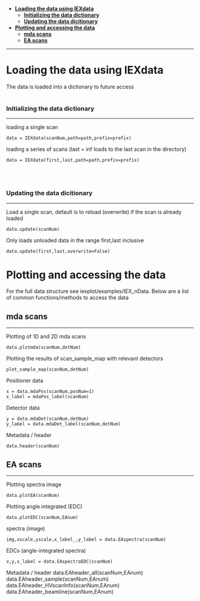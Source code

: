 
- [**Loading the data using IEXdata**](#loading-the-data-using-iexdata)
    - [**Initializing the data dictionary**](#initializing-the-data-dictionary)
    - [**Updating the data dicitionary**](#updating-the-data-dicitionary)
- [**Plotting and accessing the data**](#plotting-and-accessing-the-data)
  - [**mda scans**](#mda-scans)
  - [**EA scans**](#ea-scans)

---

# **Loading the data using IEXdata**
The data is loaded into a dictionary to future access
<br>
<br>


### **Initializing the data dictionary**
---

loading a single scan

    data = IEXdata(scanNum,path=path,prefix=prefix)
  
loading a series of scans (last = inf loads to the last scan in the directory)

    data = IEXdata(first,last,path=path,prefix=prefix)
<br>
<br>

### **Updating the data dicitionary**
---
Load a single scan, default is to reload (overwrite) if the scan is already loaded

    data.update(scanNum)   

Only loads unloaded data in the range first,last inclusive

    data.update(first,last,overwrite=False)    

# **Plotting and accessing the data**
For the full data structure see iexplot/examples/IEX_nData. Below are a list of common functions/methods to access the data


## **mda scans**
---

Plotting of 1D and 2D mda scans 
    
    data.plotmda(scanNum,detNum)


Plotting the results of scan_sample_map with relevant detectors

    plot_sample_map(scanNum,detNum)

Positioner data

    x = data.mdaPos(scanNum,posNum=1) 
    x_label = mdaPos_label(scanNum)

Detector data

    y = data.mdaDet(scanNum,detNum) 
    y_label = data.mdaDet_label(scanNum,detNum)

Metadata / header

    data.header(scanNum)
    
## **EA scans**
---

Plotting spectra image

    data.plotEA(scanNum)

Plotting angle integrated (EDC)

    data.plotEDC(scanNum,EAnum)

spectra (image)

    img,xscale,yscale,x_label_,y_label = data.EAspectra(scanNum)

EDCs (angle-integrated spectra)

    x,y,x_label = data.EAspectraEDC(scanNum)
    
Metadata / header
    data.EAheader_all(scanNum,EAnum)
    data.EAheader_sample(scanNum,EAnum)
    data.EAheader_HVscanInfo(scanNum,EAnum)
    data.EAheader_beamline(scanNum,EAnum)